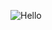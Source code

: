 ![Hello](https://github.com/MayahCatorce/CPE-019---CPE32S3/assets/157819677/572d3635-a70c-48e4-a8c9-cfd58c4eb5e5)
